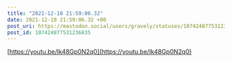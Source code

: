```yaml
---
title: "2021-12-10 21:59:06.32"
date: 2021-12-10 21:59:06.32 +00
post_uri: https://mastodon.social/users/gravely/statuses/107424877531236835
post_id: 107424877531236835
---
```

[https://youtu.be/Ik48Gp0N2q0](https://youtu.be/Ik48Gp0N2q0)


